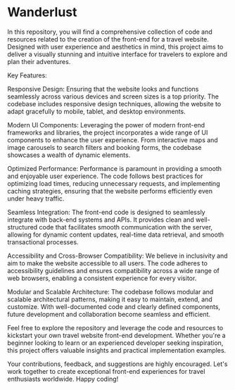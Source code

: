 # Wanderlust

In this repository, you will find a comprehensive collection of code and resources related to the creation of the front-end for a travel website. Designed with user experience and aesthetics in mind, this project aims to deliver a visually stunning and intuitive interface for travelers to explore and plan their adventures.

Key Features:

Responsive Design:
Ensuring that the website looks and functions seamlessly across various devices and screen sizes is a top priority. The codebase includes responsive design techniques, allowing the website to adapt gracefully to mobile, tablet, and desktop environments.

Modern UI Components:
Leveraging the power of modern front-end frameworks and libraries, the project incorporates a wide range of UI components to enhance the user experience. From interactive maps and image carousels to search filters and booking forms, the codebase showcases a wealth of dynamic elements.

Optimized Performance:
Performance is paramount in providing a smooth and enjoyable user experience. The code follows best practices for optimizing load times, reducing unnecessary requests, and implementing caching strategies, ensuring that the website performs efficiently even under heavy traffic.

Seamless Integration:
The front-end code is designed to seamlessly integrate with back-end systems and APIs. It provides clean and well-structured code that facilitates smooth communication with the server, allowing for dynamic content updates, real-time data retrieval, and smooth transactional processes.

Accessibility and Cross-Browser Compatibility:
We believe in inclusivity and aim to make the website accessible to all users. The code adheres to accessibility guidelines and ensures compatibility across a wide range of web browsers, enabling a consistent experience for every visitor.

Modular and Scalable Architecture:
The codebase follows modular and scalable architectural patterns, making it easy to maintain, extend, and customize. With well-documented code and clearly defined components, future development and collaboration become seamless and efficient.

Feel free to explore the repository and leverage the code and resources to kickstart your own travel website front-end development. Whether you're a beginner looking to learn or an experienced developer seeking inspiration, this project offers valuable insights and practical implementation examples.

Your contributions, feedback, and suggestions are highly encouraged. Let's work together to create exceptional front-end experiences for travel enthusiasts worldwide. Happy coding!
